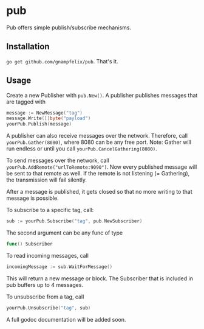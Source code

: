 # pub

Pub offers simple publish/subscribe mechanisms.

## Installation
`go get github.com/gnampfelix/pub`. That's it.

## Usage
Create a new Publisher with `pub.New()`. A publisher publishes messages that are tagged with
 ```go
 message := NewMessage("tag")
 message.Write([]byte("payload")
 yourPub.Publish(message)
 ```
 
 A publisher can also receive messages over the network. Therefore, call `yourPub.Gather(8080)`, where 8080 can be any free port.
 Note: Gather will run endless or until you call `yourPub.CancelGathering(8080)`.
 
 To send messages over the network, call `yourPub.AddRemote("urlToRemote:9090")`. Now every published message will be sent to that
 remote as well. If the remote is not listening (= Gathering), the transmission will fail silently.
 
 After a message is published, it gets closed so that no more writing to that message is possible.
 
 To subscribe to a specific tag, call:
 ```go
 sub := yourPub.Subscribe("tag", pub.NewSubscriber)
 ```
 The second argument can be any func of type 
 ```go
 func() Subscriber
 ```
 To read incoming messages, call
 ```go
 incomingMessage := sub.WaitForMessage()
 ```
 This will return a new message or block. The Subscriber that is included in pub buffers up to 4 messages.
 
 To unsubscribe from a tag, call
 ```go
 yourPub.Unsubscribe("tag", sub)
 ```
 
 A full godoc documentation will be added soon.
